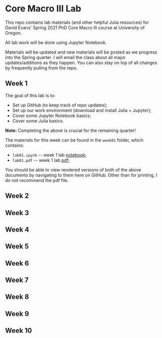 # Core Macro III Lab

This repo contains lab materials (and other helpful Julia resources) for David Evans' Spring 2021 PhD Core Macro III course at University of Oregon.

All lab work will be done using Jupyter Notebook.

Materials will be updated and new materials will be posted as we progress into the Spring quarter. I will email the class about all major updates/additions as they happen. You can also stay on top of all changes by frequently pulling from the repo. 

## Week 1

The goal of this lab is to:
- Set up GitHub (to keep track of repo updates);
- Set up our work environment (download and install Julia + Jupyter);
- Cover some Jupyter Notebook basics;
- Cover some Julia basics.

**Note:** Completing the above is crucial for the remaining quarter!

The materials for this week can be found in the `week01` folder, which contains:
- `lab01.ipynb` -- week 1 lab [notebook](week01/lab01.ipynb);
- `lab01.pdf` -- week 1 lab [pdf](week01/lab01.pdf);

You should be able to view rendered versions of both of the above documents by navigating to them here on GitHub. Other than for printing, I do not recommend the pdf file.

## Week 2

## Week 3

## Week 4

## Week 5

## Week 6

## Week 7

## Week 8

## Week 9

## Week 10
